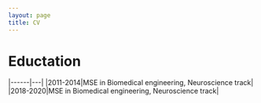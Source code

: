 ```yaml
---
layout: page
title: CV
---
```


# Eductation
|------|---|
|2011-2014|MSE in Biomedical engineering, Neuroscience track|
|2018-2020|MSE in Biomedical engineering, Neuroscience track|
